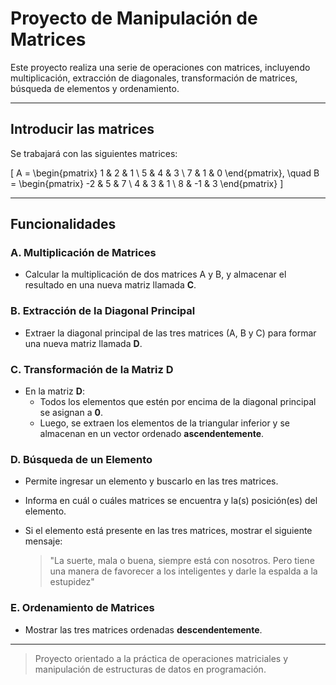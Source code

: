 # Proyecto de Manipulación de Matrices

Este proyecto realiza una serie de operaciones con matrices, incluyendo multiplicación, extracción de diagonales, transformación de matrices, búsqueda de elementos y ordenamiento.

---

## Introducir las matrices

Se trabajará con las siguientes matrices:

\[
A = \begin{pmatrix}
1 & 2 & 1 \\
5 & 4 & 3 \\
7 & 1 & 0
\end{pmatrix}, \quad
B = \begin{pmatrix}
-2 & 5 & 7 \\
4 & 3 & 1 \\
8 & -1 & 3
\end{pmatrix}
\]

---

## Funcionalidades

### A. Multiplicación de Matrices
- Calcular la multiplicación de dos matrices A y B, y almacenar el resultado en una nueva matriz llamada **C**.

### B. Extracción de la Diagonal Principal
- Extraer la diagonal principal de las tres matrices (A, B y C) para formar una nueva matriz llamada **D**.

### C. Transformación de la Matriz D
- En la matriz **D**:
  - Todos los elementos que estén por encima de la diagonal principal se asignan a **0**.
  - Luego, se extraen los elementos de la triangular inferior y se almacenan en un vector ordenado **ascendentemente**.

### D. Búsqueda de un Elemento
- Permite ingresar un elemento y buscarlo en las tres matrices.
- Informa en cuál o cuáles matrices se encuentra y la(s) posición(es) del elemento.
- Si el elemento está presente en las tres matrices, mostrar el siguiente mensaje:

  > "La suerte, mala o buena, siempre está con nosotros. Pero tiene una manera de favorecer a los inteligentes y darle la espalda a la estupidez"

### E. Ordenamiento de Matrices
- Mostrar las tres matrices ordenadas **descendentemente**.

---

> Proyecto orientado a la práctica de operaciones matriciales y manipulación de estructuras de datos en programación.
